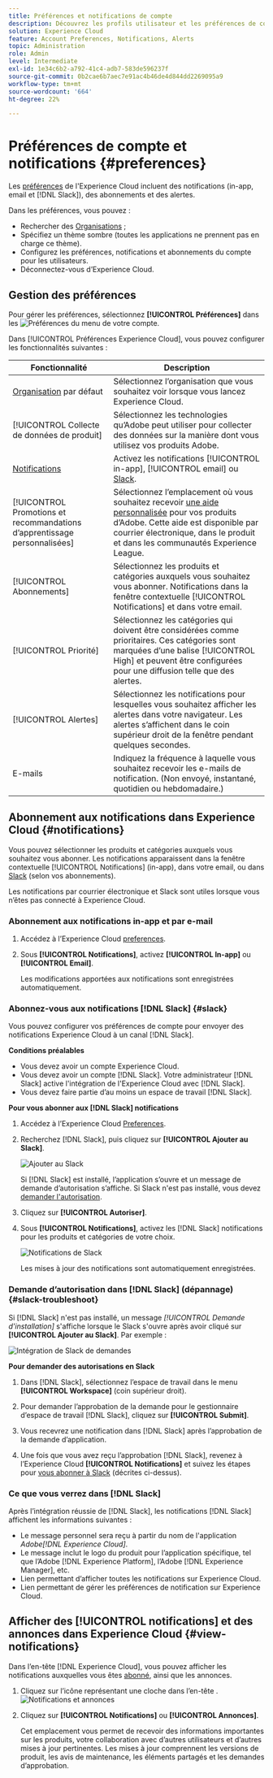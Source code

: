 ```yaml
---
title: Préférences et notifications de compte
description: Découvrez les profils utilisateur et les préférences de compte dans Experience Cloud. Abonnez-vous aux notifications de produit pour les emails et  [!DNL Slack], et configurez des alertes de produit.
solution: Experience Cloud
feature: Account Preferences, Notifications, Alerts
topic: Administration
role: Admin
level: Intermediate
exl-id: 1e34c6b2-a792-41c4-adb7-583de596237f
source-git-commit: 0b2cae6b7aec7e91ac4b46de4d844dd2269095a9
workflow-type: tm+mt
source-wordcount: '664'
ht-degree: 22%

---
```


# Préférences de compte et notifications {#preferences}

Les [préférences](https://experience.adobe.com/preferences) de l&#39;Experience Cloud incluent des notifications (in-app, email et [!DNL Slack]), des abonnements et des alertes.

Dans les préférences, vous pouvez :

* Rechercher des [Organisations](../administration/organizations.md) ;
* Spécifiez un thème sombre (toutes les applications ne prennent pas en charge ce thème).
* Configurez les préférences, notifications et abonnements du compte pour les utilisateurs.
* Déconnectez-vous d’Experience Cloud.

## Gestion des préférences

Pour gérer les préférences, sélectionnez **[!UICONTROL Préférences]** dans les ![Préférences](../assets/preferences-icon-sm.png) du menu de votre compte.

Dans [!UICONTROL Préférences Experience Cloud], vous pouvez configurer les fonctionnalités suivantes :

| Fonctionnalité | Description |
|--- |--- |
| [Organisation](../administration/organizations.md) par défaut | Sélectionnez l’organisation que vous souhaitez voir lorsque vous lancez Experience Cloud. |
| [!UICONTROL Collecte de données de produit] | Sélectionnez les technologies qu’Adobe peut utiliser pour collecter des données sur la manière dont vous utilisez vos produits Adobe. |
| [Notifications](#notifications-and-announcements) | Activez les notifications [!UICONTROL in-app], [!UICONTROL email] ou [Slack](#slack-notifications). |
| [!UICONTROL Promotions et recommandations d’apprentissage personnalisées] | Sélectionnez l’emplacement où vous souhaitez recevoir [une aide personnalisée](personalized-learning.md) pour vos produits d’Adobe. Cette aide est disponible par courrier électronique, dans le produit et dans les communautés Experience League. |
| [!UICONTROL Abonnements] | Sélectionnez les produits et catégories auxquels vous souhaitez vous abonner. Notifications dans la fenêtre contextuelle [!UICONTROL Notifications] et dans votre email. |
| [!UICONTROL Priorité] | Sélectionnez les catégories qui doivent être considérées comme prioritaires. Ces catégories sont marquées d’une balise [!UICONTROL High] et peuvent être configurées pour une diffusion telle que des alertes. |
| [!UICONTROL Alertes] | Sélectionnez les notifications pour lesquelles vous souhaitez afficher les alertes dans votre navigateur. Les alertes s’affichent dans le coin supérieur droit de la fenêtre pendant quelques secondes. |
| E-mails | Indiquez la fréquence à laquelle vous souhaitez recevoir les e-mails de notification. (Non envoyé, instantané, quotidien ou hebdomadaire.) |

## Abonnement aux notifications dans Experience Cloud {#notifications}

Vous pouvez sélectionner les produits et catégories auxquels vous souhaitez vous abonner. Les notifications apparaissent dans la fenêtre contextuelle [!UICONTROL  Notifications] (in-app), dans votre email, ou dans [Slack](#slack-notifications) (selon vos abonnements).

Les notifications par courrier électronique et Slack sont utiles lorsque vous n’êtes pas connecté à Experience Cloud.

### Abonnement aux notifications in-app et par e-mail

1. Accédez à l’Experience Cloud [preferences](https://experience.adobe.com/preferences).

1. Sous **[!UICONTROL Notifications]**, activez **[!UICONTROL In-app]** ou **[!UICONTROL Email]**.

   Les modifications apportées aux notifications sont enregistrées automatiquement.

### Abonnez-vous aux notifications [!DNL Slack] {#slack}

Vous pouvez configurer vos préférences de compte pour envoyer des notifications Experience Cloud à un canal [!DNL Slack].

**Conditions préalables**

* Vous devez avoir un compte Experience Cloud.
* Vous devez avoir un compte [!DNL Slack]. Votre administrateur [!DNL Slack] active l&#39;intégration de l&#39;Experience Cloud avec [!DNL Slack].
* Vous devez faire partie d’au moins un espace de travail [!DNL Slack].

**Pour vous abonner aux [!DNL Slack] notifications**

1. Accédez à l’Experience Cloud [Preferences](https://experience.adobe.com/preferences).

1. Recherchez [!DNL Slack], puis cliquez sur **[!UICONTROL Ajouter au Slack]**.

   ![Ajouter au Slack](../assets/add-to-slack.png)

   Si [!DNL Slack] est installé, l’application s’ouvre et un message de demande d’autorisation s’affiche. Si Slack n&#39;est pas installé, vous devez [demander l&#39;autorisation](#slack-troubleshoot).

1. Cliquez sur **[!UICONTROL Autoriser]**.

1. Sous **[!UICONTROL Notifications]**, activez les [!DNL Slack] notifications pour les produits et catégories de votre choix.

   ![Notifications de Slack](../assets/slack.png)

   Les mises à jour des notifications sont automatiquement enregistrées.

### Demande d’autorisation dans [!DNL Slack] (dépannage) {#slack-troubleshoot}

Si [!DNL Slack] n&#39;est pas installé, un message _[!UICONTROL Demande d&#39;installation]_ s&#39;affiche lorsque le Slack s&#39;ouvre après avoir cliqué sur **[!UICONTROL Ajouter au Slack]**. Par exemple :

![Intégration de Slack de demandes](../assets/slack-workspace.png)

**Pour demander des autorisations en Slack**

1. Dans [!DNL Slack], sélectionnez l’espace de travail dans le menu **[!UICONTROL Workspace]** (coin supérieur droit).

1. Pour demander l’approbation de la demande pour le gestionnaire d’espace de travail [!DNL Slack], cliquez sur **[!UICONTROL Submit]**.

1. Vous recevrez une notification dans [!DNL Slack] après l’approbation de la demande d’application.

1. Une fois que vous avez reçu l’approbation [!DNL Slack], revenez à l’Experience Cloud **[!UICONTROL Notifications]** et suivez les étapes pour [vous abonner à Slack](#slack-notifications) (décrites ci-dessus).

### Ce que vous verrez dans [!DNL Slack]

Après l’intégration réussie de [!DNL Slack], les notifications [!DNL Slack] affichent les informations suivantes :

* Le message personnel sera reçu à partir du nom de l&#39;application _Adobe[!DNL Experience Cloud]_.
* Le message inclut le logo du produit pour l’application spécifique, tel que l’Adobe [!DNL Experience Platform], l’Adobe [!DNL Experience Manager], etc.
* Lien permettant d’afficher toutes les notifications sur Experience Cloud.
* Lien permettant de gérer les préférences de notification sur Experience Cloud.

## Afficher des [!UICONTROL notifications] et des annonces dans Experience Cloud {#view-notifications}

Dans l’en-tête [!DNL Experience Cloud], vous pouvez afficher les notifications auxquelles vous êtes [abonné](#notifications), ainsi que les annonces.

1. Cliquez sur l’icône représentant une cloche dans l’en-tête . ![Notifications et annonces](../assets/bell-icon.png)

1. Cliquez sur **[!UICONTROL Notifications]** ou **[!UICONTROL Annonces]**.

   Cet emplacement vous permet de recevoir des informations importantes sur les produits, votre collaboration avec d’autres utilisateurs et d’autres mises à jour pertinentes. Les mises à jour comprennent les versions de produit, les avis de maintenance, les éléments partagés et les demandes d’approbation.
